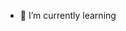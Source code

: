 
- 🌱 I’m currently learning

<!---
CFGUIHIHG/CFGUIHIHG is a ✨ special ✨ repository because its `README.md` (this file) appears on your GitHub profile.
You can click the Preview link to take a look at your changes.
--->
